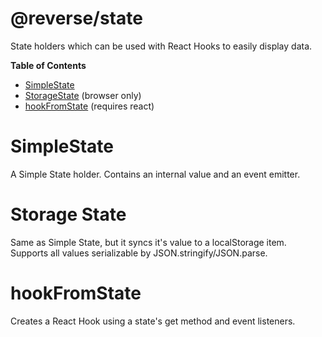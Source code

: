# @reverse/state
State holders which can be used with React Hooks to easily display data.

**Table of Contents**
- [SimpleState](#SimpleState)
- [StorageState](#StorageState) (browser only)
- [hookFromState](#hookFromState) (requires react)

# SimpleState
A Simple State holder. Contains an internal value and an event emitter.

# Storage State
Same as Simple State, but it syncs it's value to a localStorage item. Supports all values serializable by JSON.stringify/JSON.parse.

# hookFromState
Creates a React Hook using a state's get method and event listeners.
